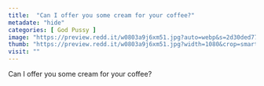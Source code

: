 ```yaml
---
title:  "Can I offer you some cream for your coffee?"
metadate: "hide"
categories: [ God Pussy ]
image: "https://preview.redd.it/w0803a9j6xm51.jpg?auto=webp&s=2d30ded77e3ad9295946cece156330963fa2a9cb"
thumb: "https://preview.redd.it/w0803a9j6xm51.jpg?width=1080&crop=smart&auto=webp&s=093d0318f80784adcc31e068e278a52524996c66"
visit: ""
---
```

Can I offer you some cream for your coffee?
